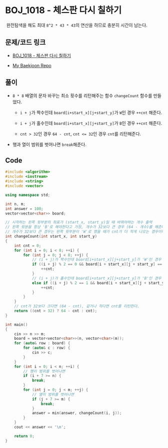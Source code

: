 # BOJ_1018 - 체스판 다시 칠하기

&nbsp;완전탐색을 해도 최대 `8^2 * 43 * 43`의 연산을 하므로 충분히 시간이 남는다.

## 문제/코드 링크

- [BOJ_1018 - 체스판 다시 칠하기](https://www.acmicpc.net/problem/1018)

- [My Baekjoon Repo](https://github.com/Meantint/Baekjoon)

## 풀이

- `8 * 8` 배열의 문자 바꾸는 최소 횟수를 리턴해주는 함수 `changeCount` 함수를 만들었다.

  - `i + j`가 짝수인데 `board[i+start_x][j+start_y]`가 `W`인 경우 `++cnt` 해준다.

  - `i + j`가 홀수인데 `board[i+start_x][j+start_y]`가 `B`인 경우 `++cnt` 해준다.

  - `cnt > 32`인 경우 `64 - cnt`, `cnt <= 32`인 경우 `cnt`를 리턴해준다.

- 행과 열이 범위를 벗어나면 `break`해준다.

## Code

```cpp
#include <algorithm>
#include <iostream>
#include <string>
#include <vector>

using namespace std;

int n, m;
int answer = 100;
vector<vector<char>> board;

// 시작하는 왼쪽 윗부분의 좌표가 (start_x, start_y)일 때 바꿔야하는 개수 출력
// 왼쪽 윗분을 항상 'B'로 해야한다고 가정, 개수가 32보다 큰 경우 (64 - 개수)를 해준다.
// 개수가 32보다 큰 경우는 왼쪽 윗부분이 'W'로 했을 때가 cnt가 더 작게 나오는 경우이다.
int changeCount(int start_x, int start_y)
{
    int cnt = 0;
    for (int i = 0; i < 8; ++i) {
        for (int j = 0; j < 8; ++j) {
            // (i + j)가 짝수인데 board[i+start_x][j+start_y]가 'W'인 경우
            if ((i + j) % 2 == 0 && board[i + start_x][j + start_y] == 'W') {
                ++cnt;
            }
            // (i + j)가 홀수인데 board[i+start_x][j+start_y]가 'B'인 경우
            else if ((i + j) % 2 == 1 && board[i + start_x][j + start_y] == 'B') {
                ++cnt;
            }
        }
    }
    // cnt가 32보다 크다면 (64 - cnt), 같거나 작다면 cnt를 리턴한다.
    return ((cnt > 32) ? 64 - cnt : cnt);
}

int main()
{
    cin >> n >> m;
    board = vector<vector<char>>(n, vector<char>(m));
    for (auto& row : board) {
        for (auto& c : row) {
            cin >> c;
        }
    }
    for (int i = 0; i < n; ++i) {
        // 행이 범위를 벗어나면
        if (i + 7 >= n) {
            break;
        }
        for (int j = 0; j < m; ++j) {
            // 열이 범위를 벗어나면
            if (j + 7 >= m) {
                break;
            }
            answer = min(answer, changeCount(i, j));
        }
    }
    cout << answer << '\n';

    return 0;
}
```
